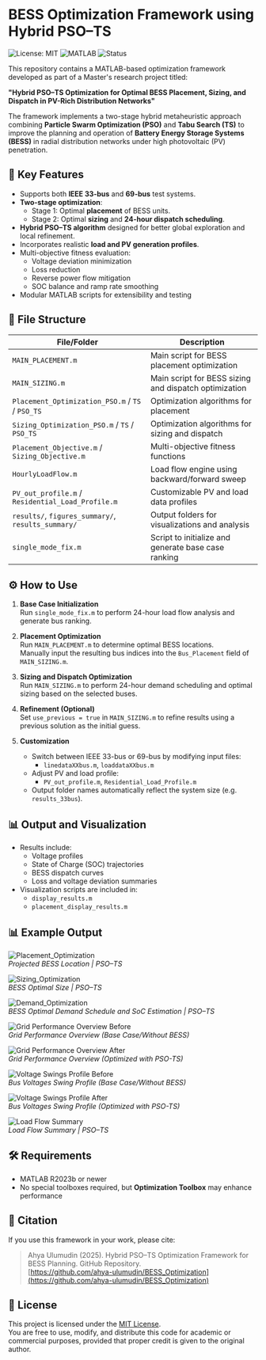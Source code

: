 # BESS Optimization Framework using Hybrid PSO–TS
![License: MIT](https://img.shields.io/badge/License-MIT-yellow.svg)
![MATLAB](https://img.shields.io/badge/MATLAB-R2023b-blue)
![Status](https://img.shields.io/badge/status-active-brightgreen)

This repository contains a MATLAB-based optimization framework developed as part of a Master's research project titled:

**"Hybrid PSO–TS Optimization for Optimal BESS Placement, Sizing, and Dispatch in PV-Rich Distribution Networks"**

The framework implements a two-stage hybrid metaheuristic approach combining **Particle Swarm Optimization (PSO)** and **Tabu Search (TS)** to improve the planning and operation of **Battery Energy Storage Systems (BESS)** in radial distribution networks under high photovoltaic (PV) penetration.

## 🌟 Key Features
- Supports both **IEEE 33-bus** and **69-bus** test systems.
- **Two-stage optimization**:
  - Stage 1: Optimal **placement** of BESS units.
  - Stage 2: Optimal **sizing** and **24-hour dispatch scheduling**.
- **Hybrid PSO–TS algorithm** designed for better global exploration and local refinement.
- Incorporates realistic **load and PV generation profiles**.
- Multi-objective fitness evaluation:
  - Voltage deviation minimization
  - Loss reduction
  - Reverse power flow mitigation
  - SOC balance and ramp rate smoothing
- Modular MATLAB scripts for extensibility and testing

## 📁 File Structure

| File/Folder | Description |
|-------------|-------------|
| `MAIN_PLACEMENT.m` | Main script for BESS placement optimization |
| `MAIN_SIZING.m` | Main script for BESS sizing and dispatch optimization |
| `Placement_Optimization_PSO.m` / `TS` / `PSO_TS` | Optimization algorithms for placement |
| `Sizing_Optimization_PSO.m` / `TS` / `PSO_TS` | Optimization algorithms for sizing and dispatch |
| `Placement_Objective.m` / `Sizing_Objective.m` | Multi-objective fitness functions |
| `HourlyLoadFlow.m` | Load flow engine using backward/forward sweep |
| `PV_out_profile.m` / `Residential_Load_Profile.m` | Customizable PV and load data profiles |
| `results/`, `figures_summary/`, `results_summary/` | Output folders for visualizations and analysis |
| `single_mode_fix.m` | Script to initialize and generate base case ranking |

## ⚙️ How to Use

1. **Base Case Initialization**  
   Run `single_mode_fix.m` to perform 24-hour load flow analysis and generate bus ranking.

2. **Placement Optimization**  
   Run `MAIN_PLACEMENT.m` to determine optimal BESS locations.  
   Manually input the resulting bus indices into the `Bus_Placement` field of `MAIN_SIZING.m`.

3. **Sizing and Dispatch Optimization**  
   Run `MAIN_SIZING.m` to perform 24-hour demand scheduling and optimal sizing based on the selected buses.

4. **Refinement (Optional)**  
   Set `use_previous = true` in `MAIN_SIZING.m` to refine results using a previous solution as the initial guess.

5. **Customization**  
   - Switch between IEEE 33-bus or 69-bus by modifying input files:
     - `linedataXXbus.m`, `loaddataXXbus.m`
   - Adjust PV and load profile:
     - `PV_out_profile.m`, `Residential_Load_Profile.m`
   - Output folder names automatically reflect the system size (e.g. `results_33bus`).

## 📊 Output and Visualization

- Results include:
  - Voltage profiles
  - State of Charge (SOC) trajectories
  - BESS dispatch curves
  - Loss and voltage deviation summaries
- Visualization scripts are included in:
  - `display_results.m`
  - `placement_display_results.m`
 
## 📊 Example Output

![Placement_Optimization](figures_summary/Placement_PSO_TS_33bus_20250612_011740/figure_04.png)  
*Projected BESS Location | PSO–TS*

![Sizing_Optimization](figures_summary/optimal_size.png)  
*BESS Optimal Size | PSO–TS*

![Demand_Optimization](figures_summary/sizing_PSO_TS_33bus_20250612_015301/figure_02.png)  
*BESS Optimal Demand Schedule and SoC Estimation | PSO–TS*

![Grid Performance Overview Before](figures_summary/baseline_33bus/figure_01.png)  
*Grid Performance Overview (Base Case/Without BESS)*

![Grid Performance Overview After](figures_summary/sizing_PSO_TS_33bus_20250612_015301/figure_03.png)  
*Grid Performance Overview (Optimized with PSO-TS)*

![Voltage Swings Profile Before](figures_summary/baseline_33bus/figure_02.png)  
*Bus Voltages Swing Profile (Base Case/Without BESS)*

![Voltage Swings Profile After](figures_summary/sizing_PSO_TS_33bus_20250612_015301/figure_06.png)  
*Bus Voltages Swing Profile (Optimized with PSO-TS)*

![Load Flow Summary](figures_summary/load_flow_summary.png)  
*Load Flow Summary | PSO–TS*

## 🛠 Requirements
- MATLAB R2023b or newer
- No special toolboxes required, but **Optimization Toolbox** may enhance performance

## 📖 Citation

If you use this framework in your work, please cite:

> Ahya Ulumudin (2025). Hybrid PSO–TS Optimization Framework for BESS Planning. GitHub Repository.  
> [https://github.com/ahya-ulumudin/BESS_Optimization](https://github.com/ahya-ulumudin/BESS_Optimization)

## 📝 License

This project is licensed under the [MIT License](LICENSE).  
You are free to use, modify, and distribute this code for academic or commercial purposes, provided that proper credit is given to the original author.
